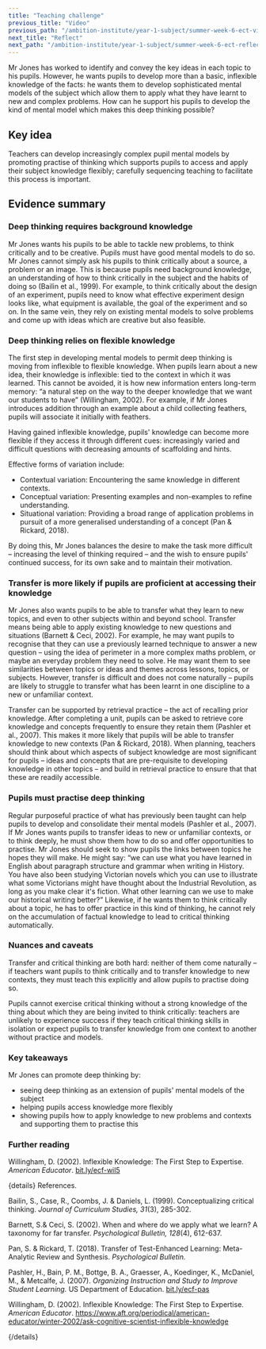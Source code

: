 ```yaml
---
title: "Teaching challenge"
previous_title: "Video"
previous_path: "/ambition-institute/year-1-subject/summer-week-6-ect-video"
next_title: "Reflect"
next_path: "/ambition-institute/year-1-subject/summer-week-6-ect-reflect"
---
```


Mr Jones has worked to identify and convey the key ideas in each topic to his pupils. However, he wants pupils to develop more than a basic, inflexible knowledge of the facts: he wants them to develop sophisticated mental models of the subject which allow them to apply what they have learnt to new and complex problems. How can he support his pupils to develop the kind of mental model which makes this deep thinking possible?

## Key idea

Teachers can develop increasingly complex pupil mental models by promoting practise of thinking which supports pupils to access and apply their subject knowledge flexibly; carefully sequencing teaching to facilitate this process is important.

## Evidence summary

### Deep thinking requires background knowledge

Mr Jones wants his pupils to be able to tackle new problems, to think critically and to be creative. Pupils must have good mental models to do so. Mr Jones cannot simply ask his pupils to think critically about a source, a problem or an image. This is because pupils need background knowledge, an understanding of how to think critically in the subject and the habits of doing so (Bailin et al., 1999). For example, to think critically about the design of an experiment, pupils need to know what effective experiment design looks like, what equipment is available, the goal of the experiment and so on. In the same vein, they rely on existing mental models to solve problems and come up with ideas which are creative but also feasible.

### Deep thinking relies on flexible knowledge

The first step in developing mental models to permit deep thinking is moving from inflexible to flexible knowledge. When pupils learn about a new idea, their knowledge is inflexible: tied to the context in which it was learned. This cannot be avoided, it is how new information enters long-term memory: “a natural step on the way to the deeper knowledge that we want our students to have” (Willingham, 2002). For example, if Mr Jones introduces addition through an example about a child collecting feathers, pupils will associate it initially with feathers.

Having gained inflexible knowledge, pupils' knowledge can become more flexible if they access it through different cues: increasingly varied and difficult questions with decreasing amounts of scaffolding and hints.

Effective forms of variation include:

- Contextual variation: Encountering the same knowledge in different contexts.
- Conceptual variation: Presenting examples and non-examples to refine understanding.
- Situational variation: Providing a broad range of application problems in pursuit of a more generalised understanding of a concept (Pan & Rickard, 2018).

By doing this, Mr Jones balances the desire to make the task more difficult – increasing the level of thinking required – and the wish to ensure pupils' continued success, for its own sake and to maintain their motivation.

### Transfer is more likely if pupils are proficient at accessing their knowledge

Mr Jones also wants pupils to be able to transfer what they learn to new topics, and even to other subjects within and beyond school. Transfer means being able to apply existing knowledge to new questions and situations (Barnett & Ceci, 2002). For example, he may want pupils to recognise that they can use a previously learned technique to answer a new question – using the idea of perimeter in a more complex maths problem, or maybe an everyday problem they need to solve. He may want them to see similarities between topics or ideas and themes across lessons, topics, or subjects. However, transfer is difficult and does not come naturally – pupils are likely to struggle to transfer what has been learnt in one discipline to a new or unfamiliar context.

Transfer can be supported by retrieval practice – the act of recalling prior knowledge. After completing a unit, pupils can be asked to retrieve core knowledge and concepts frequently to ensure they retain them (Pashler et al., 2007). This makes it more likely that pupils will be able to transfer knowledge to new contexts (Pan & Rickard, 2018). When planning, teachers should think about which aspects of subject knowledge are most significant for pupils – ideas and concepts that are pre-requisite to developing knowledge in other topics – and build in retrieval practice to ensure that that these are readily accessible.

### Pupils must practise deep thinking

Regular purposeful practice of what has previously been taught can help pupils to develop and consolidate their mental models (Pashler et al., 2007). If Mr Jones wants pupils to transfer ideas to new or unfamiliar contexts, or to think deeply, he must show them how to do so and offer opportunities to practise. Mr Jones should seek to show pupils the links between topics he hopes they will make. He might say: “we can use what you have learned in English about paragraph structure and grammar when writing in History. You have also been studying Victorian novels which you can use to illustrate what some Victorians might have thought about the Industrial Revolution, as long as you make clear it's fiction. What other learning can we use to make our historical writing better?” Likewise, if he wants them to think critically about a topic, he has to offer practice in this kind of thinking, he cannot rely on the accumulation of factual knowledge to lead to critical thinking automatically.

### Nuances and caveats

Transfer and critical thinking are both hard: neither of them come naturally – if teachers want pupils to think critically and to transfer knowledge to new contexts, they must teach this explicitly and allow pupils to practise doing so.

Pupils cannot exercise critical thinking without a strong knowledge of the thing about which they are being invited to think critically: teachers are unlikely to experience success if they teach critical thinking skills in isolation or expect pupils to transfer knowledge from one context to another without practice and models.

### Key takeaways

Mr Jones can promote deep thinking by:

- seeing deep thinking as an extension of pupils' mental models of the subject
- helping pupils access knowledge more flexibly
- showing pupils how to apply knowledge to new problems and contexts and supporting them to practise this

### Further reading

Willingham, D. (2002). Inflexible Knowledge: The First Step to Expertise. _American Educator_. [bit.ly/ecf-wil5](http://bit.ly/ecf-wil5)

{details}
References.

Bailin, S., Case, R., Coombs, J. &amp; Daniels, L. (1999). Conceptualizing critical thinking. _Journal of Curriculum Studies, 31_(3), 285-302.

Barnett, S.&amp; Ceci, S. (2002). When and where do we apply what we learn? A taxonomy for far transfer. _Psychological Bulletin, 128_(4), 612-637.

Pan, S. &amp; Rickard, T. (2018). Transfer of Test-Enhanced Learning: Meta-Analytic Review and Synthesis. _Psychological Bulletin._

Pashler, H., Bain, P. M., Bottge, B. A., Graesser, A., Koedinger, K., McDaniel, M., &amp; Metcalfe, J. (2007). _Organizing Instruction and Study to Improve Student Learning._ US Department of Education. <a href="https://bit.ly/ecf-pas" target="_blank" rel="noopener">bit.ly/ecf-pas</a>

Willingham, D. (2002). Inflexible Knowledge: The First Step to Expertise. _American Educator_. <a href="https://www.aft.org/periodical/american-educator/winter-2002/ask-cognitive-scientist-inflexible-knowledge" target="_blank" rel="noopener">https://www.aft.org/periodical/american-educator/winter-2002/ask-cognitive-scientist-inflexible-knowledge</a>

{/details}
